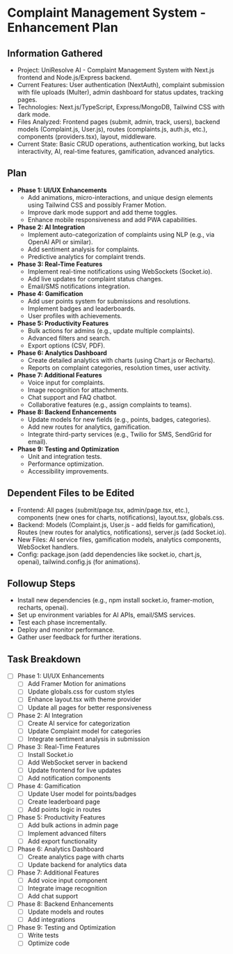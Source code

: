 # Complaint Management System - Enhancement Plan

## Information Gathered
- Project: UniResolve AI - Complaint Management System with Next.js frontend and Node.js/Express backend.
- Current Features: User authentication (NextAuth), complaint submission with file uploads (Multer), admin dashboard for status updates, tracking pages.
- Technologies: Next.js/TypeScript, Express/MongoDB, Tailwind CSS with dark mode.
- Files Analyzed: Frontend pages (submit, admin, track, users), backend models (Complaint.js, User.js), routes (complaints.js, auth.js, etc.), components (providers.tsx), layout, middleware.
- Current State: Basic CRUD operations, authentication working, but lacks interactivity, AI, real-time features, gamification, advanced analytics.

## Plan
- **Phase 1: UI/UX Enhancements**
  - Add animations, micro-interactions, and unique design elements using Tailwind CSS and possibly Framer Motion.
  - Improve dark mode support and add theme toggles.
  - Enhance mobile responsiveness and add PWA capabilities.
- **Phase 2: AI Integration**
  - Implement auto-categorization of complaints using NLP (e.g., via OpenAI API or similar).
  - Add sentiment analysis for complaints.
  - Predictive analytics for complaint trends.
- **Phase 3: Real-Time Features**
  - Implement real-time notifications using WebSockets (Socket.io).
  - Add live updates for complaint status changes.
  - Email/SMS notifications integration.
- **Phase 4: Gamification**
  - Add user points system for submissions and resolutions.
  - Implement badges and leaderboards.
  - User profiles with achievements.
- **Phase 5: Productivity Features**
  - Bulk actions for admins (e.g., update multiple complaints).
  - Advanced filters and search.
  - Export options (CSV, PDF).
- **Phase 6: Analytics Dashboard**
  - Create detailed analytics with charts (using Chart.js or Recharts).
  - Reports on complaint categories, resolution times, user activity.
- **Phase 7: Additional Features**
  - Voice input for complaints.
  - Image recognition for attachments.
  - Chat support and FAQ chatbot.
  - Collaborative features (e.g., assign complaints to teams).
- **Phase 8: Backend Enhancements**
  - Update models for new fields (e.g., points, badges, categories).
  - Add new routes for analytics, gamification.
  - Integrate third-party services (e.g., Twilio for SMS, SendGrid for email).
- **Phase 9: Testing and Optimization**
  - Unit and integration tests.
  - Performance optimization.
  - Accessibility improvements.

## Dependent Files to be Edited
- Frontend: All pages (submit/page.tsx, admin/page.tsx, etc.), components (new ones for charts, notifications), layout.tsx, globals.css.
- Backend: Models (Complaint.js, User.js - add fields for gamification), Routes (new routes for analytics, notifications), server.js (add Socket.io).
- New Files: AI service files, gamification models, analytics components, WebSocket handlers.
- Config: package.json (add dependencies like socket.io, chart.js, openai), tailwind.config.js (for animations).

## Followup Steps
- Install new dependencies (e.g., npm install socket.io, framer-motion, recharts, openai).
- Set up environment variables for AI APIs, email/SMS services.
- Test each phase incrementally.
- Deploy and monitor performance.
- Gather user feedback for further iterations.

## Task Breakdown
- [ ] Phase 1: UI/UX Enhancements
  - [ ] Add Framer Motion for animations
  - [ ] Update globals.css for custom styles
  - [ ] Enhance layout.tsx with theme provider
  - [ ] Update all pages for better responsiveness
- [ ] Phase 2: AI Integration
  - [ ] Create AI service for categorization
  - [ ] Update Complaint model for categories
  - [ ] Integrate sentiment analysis in submission
- [ ] Phase 3: Real-Time Features
  - [ ] Install Socket.io
  - [ ] Add WebSocket server in backend
  - [ ] Update frontend for live updates
  - [ ] Add notification components
- [ ] Phase 4: Gamification
  - [ ] Update User model for points/badges
  - [ ] Create leaderboard page
  - [ ] Add points logic in routes
- [ ] Phase 5: Productivity Features
  - [ ] Add bulk actions in admin page
  - [ ] Implement advanced filters
  - [ ] Add export functionality
- [ ] Phase 6: Analytics Dashboard
  - [ ] Create analytics page with charts
  - [ ] Update backend for analytics data
- [ ] Phase 7: Additional Features
  - [ ] Add voice input component
  - [ ] Integrate image recognition
  - [ ] Add chat support
- [ ] Phase 8: Backend Enhancements
  - [ ] Update models and routes
  - [ ] Add integrations
- [ ] Phase 9: Testing and Optimization
  - [ ] Write tests
  - [ ] Optimize code
